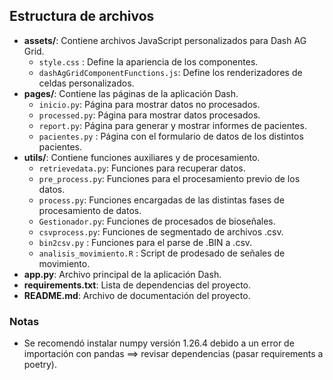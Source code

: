 ## Estructura de archivos

- **assets/**: Contiene archivos JavaScript personalizados para Dash AG Grid.
  - `style.css` : Define la apariencia de los componentes.
  - `dashAgGridComponentFunctions.js`: Define los renderizadores de celdas personalizados.
- **pages/**: Contiene las páginas de la aplicación Dash.
  - `inicio.py`: Página para mostrar datos no procesados.
  - `processed.py`: Página para mostrar datos procesados.
  - `report.py`: Página para generar y mostrar informes de pacientes.
  - `pacientes.py` : Página con el formulario de datos de los distintos pacientes.
- **utils/**: Contiene funciones auxiliares y de procesamiento.
  - `retrievedata.py`: Funciones para recuperar datos.
  - `pre_process.py`: Funciones para el procesamiento previo de los datos.
  - `process.py`: Funciones encargadas de las distintas fases de procesamiento de datos.
  - `Gestionador.py`: Funciones de procesados de bioseñales.
  - `csvprocess.py`: Funciones de segmentado de archivos .csv.
  - `bin2csv.py` : Funciones para el parse de .BIN a .csv.
  - `analisis_movimiento.R` : Script de prodesado de señales de movimiento.
- **app.py**: Archivo principal de la aplicación Dash.
- **requirements.txt**: Lista de dependencias del proyecto.
- **README.md**: Archivo de documentación del proyecto.

### Notas
- Se recomendó instalar numpy versión 1.26.4 debido a un error de importación con pandas ==> revisar dependencias (pasar requirements a poetry).